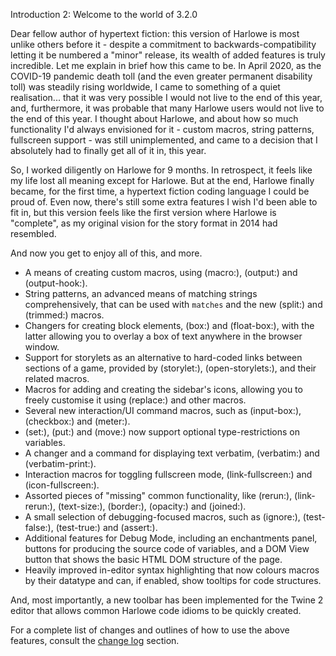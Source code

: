 Introduction 2: Welcome to the world of 3.2.0

Dear fellow author of hypertext fiction: this version of Harlowe is most unlike others before it - despite a commitment to backwards-compatibility letting it be numbered a "minor" release, its wealth of added features is truly incredible. Let me explain in brief how this came to be. In April 2020, as the COVID-19 pandemic death toll (and the even greater permanent disability toll) was steadily rising worldwide, I came to something of a quiet realisation... that it was very possible I would not live to the end of this year, and, furthermore, it was probable that many Harlowe users would not live to the end of this year. I thought about Harlowe, and about how so much functionality I'd always envisioned for it - custom macros, string patterns, fullscreen support - was still unimplemented, and came to a decision that I absolutely had to finally get all of it in, this year.

So, I worked diligently on Harlowe for 9 months. In retrospect, it feels like my life lost all meaning except for Harlowe. But at the end, Harlowe finally became, for the first time, a hypertext fiction coding language I could be proud of. Even now, there's still some extra features I wish I'd been able to fit in, but this version feels like the first version where Harlowe is "complete", as my original vision for the story format in 2014 had resembled.

And now you get to enjoy all of this, and more.

 * A means of creating custom macros, using (macro:), (output:) and (output-hook:).
 * String patterns, an advanced means of matching strings comprehensively, that can be used with `matches` and the new (split:) and (trimmed:) macros.
 * Changers for creating block elements, (box:) and (float-box:), with the latter allowing you to overlay a box of text anywhere in the browser window.
 * Support for storylets as an alternative to hard-coded links between sections of a game, provided by (storylet:), (open-storylets:), and their related macros.
 * Macros for adding and creating the sidebar's icons, allowing you to freely customise it using (replace:) and other macros.
 * Several new interaction/UI command macros, such as (input-box:), (checkbox:) and (meter:).
 * (set:), (put:) and (move:) now support optional type-restrictions on variables.
 * A changer and a command for displaying text verbatim, (verbatim:) and (verbatim-print:).
 * Interaction macros for toggling fullscreen mode, (link-fullscreen:) and (icon-fullscreen:).
 * Assorted pieces of "missing" common functionality, like (rerun:), (link-rerun:), (text-size:), (border:), (opacity:) and (joined:).
 * A small selection of debugging-focused macros, such as (ignore:), (test-false:), (test-true:) and (assert:).
 * Additional features for Debug Mode, including an enchantments panel, buttons for producing the source code of variables, and a DOM View button that shows the basic HTML DOM structure of the page.
 * Heavily improved in-editor syntax highlighting that now colours macros by their datatype and can, if enabled, show tooltips for code structures.

And, most importantly, a new toolbar has been implemented for the Twine 2 editor that allows common Harlowe code idioms to be quickly created.

For a complete list of changes and outlines of how to use the above features, consult the <a href="#changes_3.2.0-changes">change log</a> section.
